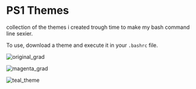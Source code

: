 # PS1 Themes
collection of the themes i created trough time to make my bash command line sexier.

To use, download a theme and execute it in your `.bashrc` file.

![original_grad](https://raw.githubusercontent.com/showlet/bash_ps1_themes/master/photos/original_gradient.png)

![magenta_grad](https://raw.githubusercontent.com/showlet/bash_ps1_themes/master/photos/magenta_gradient2.png)

![teal_theme](https://raw.githubusercontent.com/showlet/bash_ps1_themes/master/photos/teal_theme.png)


